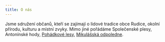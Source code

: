 ```yaml
---
title: O nás
---
```


Jsme sdružení občanů, kteří se zajímají o lidové tradice obce Rudice, okolní přírodu, kulturu a místní zvyky. Mimo jiné pořádáme Společenské plesy, Antonínské hody, [Pohádkové lesy](https://pohles.rudickamladez.cz), [Mikulášská odpoledne](https://mikulas.rudickamladez.cz).
